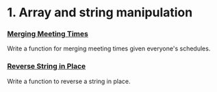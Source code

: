 # 1. Array and string manipulation

### [Merging Meeting Times](https://github.com/sandix34/Interview-Cake/tree/master/Merging-meeting-time)
Write a function for merging meeting times given everyone's schedules.

### [Reverse String in Place](https://github.com/sandix34/Interview-Cake/tree/master/Reverse-string-in-place)
Write a function to reverse a string in place.

